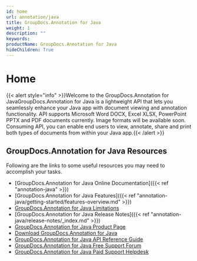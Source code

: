 ```yaml
---
id: home
url: annotation/java
title: GroupDocs.Annotation for Java
weight: 1
description: ""
keywords: 
productName: GroupDocs.Annotation for Java
hideChildren: True
---
```

#  Home 

{{< alert style="info" >}}Welcome to the GroupDocs.Annotation for JavaGroupDocs.Annotation for Java is a lightweight API that lets you seamlessly enhance your Java app with document viewing and annotation functionality. API supports Microsoft Word DOCX, Excel XLSX, PowerPoint PPTX and PDF documents currently. Image formats will be available soon. Consuming API, you can enable end users to view, annotate, share and print both types of documents from within your Java app.{{< /alert >}}

## GroupDocs.Annotation for Java Resources

Following are the links to some useful resources you may need to accomplish your tasks.

*   [GroupDocs.Annotation for Java Online Documentation]({{< ref "annotation-java" >}})
*   [GroupDocs.Annotation for Java Features]({{< ref "annotation-java/getting-started/features-overview.md" >}})
*   [GroupDocs.Annotation for Java Limitations](https://docs.groupdocs.com/display/annotationjava/Evaluation+Limitations+and+Licensing+of+GroupDocs.Annotation)
*   [GroupDocs.Annotation for Java Release Notes]({{< ref "annotation-java/release-notes/_index.md" >}})
*   [GroupDocs.Annotation for Java Product Page](https://products.groupdocs.com/annotation/java)
*   [Download GroupDocs.Annotation for Java](https://repository.groupdocs.com/webapp/#/artifacts/browse/tree/General/repo/com/groupdocs/groupdocs-annotation)
*   [GroupDocs.Annotation for Java API Reference Guide](https://apireference.groupdocs.com/java/annotation)
*   [GroupDocs.Annotation for Java Free Support Forum](https://forum.groupdocs.com/c/annotation)
*   [GroupDocs.Annotation for Java Paid Support Helpdesk](https://helpdesk.groupdocs.com/)
